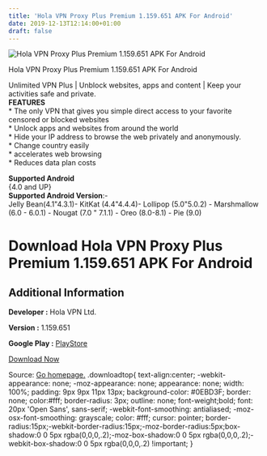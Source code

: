 ```yaml
---
title: 'Hola VPN Proxy Plus Premium 1.159.651 APK For Android'
date: 2019-12-13T12:14:00+01:00
draft: false
---
```


![Hola VPN Proxy Plus Premium 1.159.651 APK For Android](https://i2.wp.com/apkhome.net/wp-content/uploads/2019/11/Hola-VPN-Proxy-Plus-Premium-1.159.651.png "Hola VPN Proxy Plus Premium 1.159.651 APK For Android")

  

Hola VPN Proxy Plus Premium 1.159.651 APK For Android

Unlimited VPN Plus | Unblock websites, apps and content | Keep your activities safe and private.  
**FEATURES**  
\* The only VPN that gives you simple direct access to your favorite censored or blocked websites  
\* Unlock apps and websites from around the world  
\* Hide your IP address to browse the web privately and anonymously.  
\* Change country easily  
\* accelerates web browsing  
\* Reduces data plan costs

**Supported Android**  
{4.0 and UP}  
**Supported Android Version**:-  
Jelly Bean(4.1"4.3.1)- KitKat (4.4"4.4.4)- Lollipop (5.0"5.0.2) - Marshmallow (6.0 - 6.0.1) - Nougat (7.0 " 7.1.1) - Oreo (8.0-8.1) - Pie (9.0)

Download Hola VPN Proxy Plus Premium 1.159.651 APK For Android
==============================================================

Additional Information
----------------------

**Developer :** Hola VPN Ltd.

**Version :** 1.159.651

**Google Play :** [PlayStore](https://play.google.com/store/apps/details?id=org.hola.prem&hl=en)

  

[Download Now](https://store4app.co/post/hola-vpn-proxy-plus-premium-1-159-651-apk-for-android_1574865243)

  
Source: [Go homepage.](https://store4app.co/post/hola-vpn-proxy-plus-premium-1-159-651-apk-for-android_1574865243) .downloadtop{ text-align:center; -webkit-appearance: none; -moz-appearance: none; appearance: none; width: 100%; padding: 9px 9px 11px 13px; background-color: #0EBD3F; border: none; color:#fff; border-radius: 3px; outline: none; font-weight;bold; font: 20px 'Open Sans', sans-serif; -webkit-font-smoothing: antialiased; -moz-osx-font-smoothing: grayscale; color: #fff; cursor: pointer; border-radius:15px;-webkit-border-radius:15px;-moz-border-radius:5px;box-shadow:0 0 5px rgba(0,0,0,.2);-moz-box-shadow:0 0 5px rgba(0,0,0,.2);-webkit-box-shadow:0 0 5px rgba(0,0,0,.2) !important; }